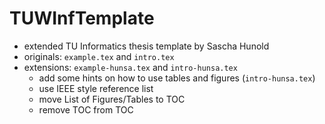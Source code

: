 # TUWInfTemplate

- extended TU Informatics thesis template by Sascha Hunold
- originals: `example.tex` and `intro.tex`
- extensions: `example-hunsa.tex` and `intro-hunsa.tex`
    - add some hints on how to use tables and figures (`intro-hunsa.tex`)
    - use IEEE style reference list
    - move List of Figures/Tables to TOC
    - remove TOC from TOC
    
